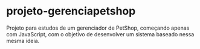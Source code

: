 # projeto-gerenciapetshop
Projeto para estudos de um gerenciador de PetShop, começando apenas com JavaScript, com o objetivo de desenvolver um sistema baseado nessa mesma ideia.
